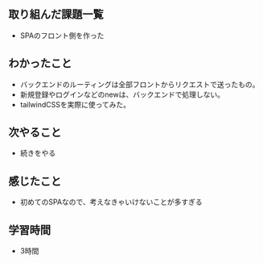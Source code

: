 ## 取り組んだ課題一覧
- SPAのフロント側を作った

## わかったこと
- バックエンドのルーティングは全部フロントからリクエストで送ったもの。
- 新規登録やログインなどのnewは、バックエンドで処理しない。
- tailwindCSSを実際に使ってみた。

## 次やること
- 続きをやる

## 感じたこと
- 初めてのSPAなので、考えなきゃいけないことが多すぎる

## 学習時間
- 3時間